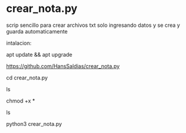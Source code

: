 # crear_nota.py
scrip sencillo para crear archivos txt solo ingresando datos y se crea y guarda automaticamente

intalacion: 

apt update && apt upgrade

https://github.com/HansSaldias/crear_nota.py

cd crear_nota.py

ls

chmod +x *

ls
 
python3 crear_nota.py
